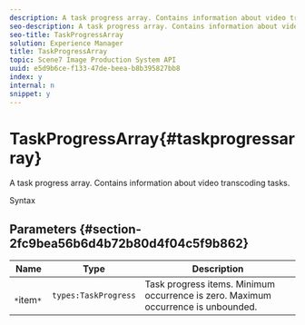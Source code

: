 ```yaml
---
description: A task progress array. Contains information about video transcoding tasks.
seo-description: A task progress array. Contains information about video transcoding tasks.
seo-title: TaskProgressArray
solution: Experience Manager
title: TaskProgressArray
topic: Scene7 Image Production System API
uuid: e5d9b6ce-f133-47de-beea-b8b395827bb8
index: y
internal: n
snippet: y
---
```


# TaskProgressArray{#taskprogressarray}

A task progress array. Contains information about video transcoding tasks.

 Syntax 

## Parameters {#section-2fc9bea56b6d4b72b80d4f04c5f9b862}

|  Name  | Type  | Description  |
|---|---|---|
|  ` *`item`*`  | `types:TaskProgress`  | Task progress items. Minimum occurrence is zero. Maximum occurrence is unbounded.  |

